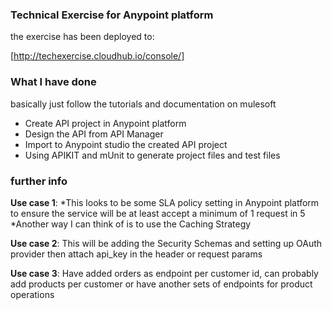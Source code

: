 ### Technical Exercise for Anypoint platform


the exercise has been deployed to:


[http://techexercise.cloudhub.io/console/]


### What I have done
basically just follow the tutorials and documentation on mulesoft

* Create API project in Anypoint platform
* Design the API from API Manager
* Import to Anypoint studio the created API project
* Using APIKIT and mUnit to generate project files and test files

### further info
**Use case 1**: 
*This looks to be some SLA policy setting in Anypoint platform to ensure the service will be at least accept a minimum of 1 request in 5 
*Another way I can think of is to use the Caching Strategy

**Use case 2**: 
This will be adding the Security Schemas and setting up OAuth provider then attach api_key in the header or request params

**Use case 3**: 
Have added orders as endpoint per customer id, can probably add products per customer or have another sets of endpoints for product operations
